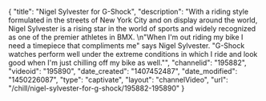 {
    "title": "Nigel Sylvester for G-Shock",
    "description": "With a riding style formulated in the streets of New York City and on display around the world, Nigel Sylvester is a rising star in the world of sports and widely recognized as one of the premier athletes in BMX. \n\"When I'm out riding my bike I need a timepiece that compliments me\" says Nigel Sylvester. \"G-Shock watches perform well under the extreme conditions in which I ride and look good when I'm just chilling off my bike as well.\"",
    "channelid": "195882",
    "videoid": "195890",
    "date_created": "1407452487",
    "date_modified": "1450226087",
    "type": "captivate",
    "layout": "channelVideo",
    "url": "\/chill\/nigel-sylvester-for-g-shock\/195882-195890"
}